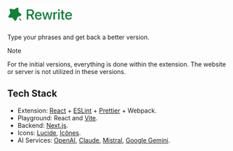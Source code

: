# <img width="150" height="35" src="website/public/logo.png" width="425"/>

Type your phrases and get back a better version.

> [!NOTE]
> For the initial versions, everything is done within the extension. The website or server is not utilized in these versions.

## Tech Stack

- Extension: [React](https://reactjs.org/) + [ESLint](https://eslint.org/) + [Prettier](https://eslint.org/) + Webpack.
- Playground: React and [Vite](https://vitejs.dev/).
- Backend: [Next.js](https://nextjs.org/).
- Icons: [Lucide](https://lucide.dev/), [Icônes](https://icones.js.org/).
- AI Services: [OpenAI](https://openai.com/), [Claude](https://claude.ai/), [Mistral](https://mistral.ai/), [Google Gemini](https://gemini.google.com/).
